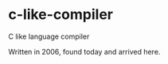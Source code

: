 c-like-compiler
===============

C like language compiler

Written in 2006, found today and arrived here.
